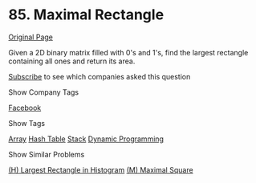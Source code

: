 # 85. Maximal Rectangle

[Original Page](https://leetcode.com/problems/maximal-rectangle/)

Given a 2D binary matrix filled with 0's and 1's, find the largest rectangle containing all ones and return its area.

<div>

[Subscribe](/subscribe/) to see which companies asked this question

</div>

<div>

<div id="company_tags" class="btn btn-xs btn-warning">Show Company Tags</div>

<span class="hidebutton">[Facebook](/company/facebook/)</span></div>

<div>

<div id="tags" class="btn btn-xs btn-warning">Show Tags</div>

<span class="hidebutton">[Array](/tag/array/) [Hash Table](/tag/hash-table/) [Stack](/tag/stack/) [Dynamic Programming](/tag/dynamic-programming/)</span></div>

<div>

<div id="similar" class="btn btn-xs btn-warning">Show Similar Problems</div>

<span class="hidebutton">[(H) Largest Rectangle in Histogram](/problems/largest-rectangle-in-histogram/) [(M) Maximal Square](/problems/maximal-square/)</span></div>